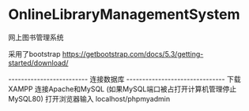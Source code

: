 # OnlineLibraryManagementSystem
网上图书管理系统

采用了bootstrap
https://getbootstrap.com/docs/5.3/getting-started/download/

------------------------- 连接数据库 -------------------------------
下载XAMPP
连接Apache和MySQL (如果MySQL端口被占打开计算机管理停止MySQL80)
打开浏览器输入 localhost/phpmyadmin
